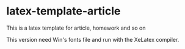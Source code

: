 # latex-template-article
This is a latex template for article, homework and so on

This version need Win's fonts file and run with the XeLatex compiler.
